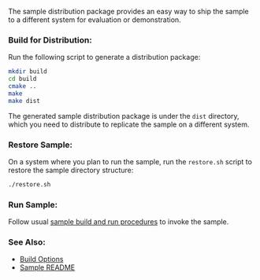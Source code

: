 
The sample distribution package provides an easy way to ship the sample to a different system for evaluation or demonstration.  

### Build for Distribution:

Run the following script to generate a distribution package:  

```bash
mkdir build
cd build
cmake ..
make
make dist
```

The generated sample distribution package is under the `dist` directory, which you need to distribute to replicate the sample on a different system.  

### Restore Sample:

On a system where you plan to run the sample, run the `restore.sh` script to restore the sample directory structure:  

```bash
./restore.sh
```

### Run Sample:

Follow usual [sample build and run procedures](../README.md) to invoke the sample. 

### See Also:

- [Build Options](cmake.md)   
- [Sample README](../README.md)   

